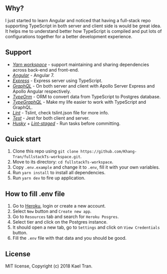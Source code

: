 ## Why?
I just started to learn Angular and noticed that having a full-stack repo supporting TypeScript in both server and client side is would be great idea. It helps me to understand better how TypeScript is compiled and put lots of configurations together for a better development experience.

## Support

- [_Yarn workspace_](https://yarnpkg.com/lang/en/docs/workspaces/) - support maintaining and sharing dependencies across back-end and front-end. 
- [_Angular_](https://angular.io/) - Angular 7.
- [_Express_](https://expressjs.com/) - Express server using TypeScript.
- [_GraphQL_](https://graphql.org/) - On both server and client with Apollo Server Express and Apollo Angular respectively.
- [_TypeOrm_](http://typeorm.io/#/) - ORM to convert data from TypeScript to Postgres database.
- [_TypeGraphQL_](https://19majkel94.github.io/type-graphql/) - Make my life easier to work with TypeScript and GraphQL.
- [_Lint_](https://palantir.github.io/tslint/) - Tslint, check tslint.json file for more info.
- [_Test_](https://jestjs.io/) - Jest for both client and server.
- [_Husky_](https://github.com/typicode/husky) + [_Lint-staged_](https://github.com/okonet/lint-staged) - Run tasks before committing.

## Quick start
1. Clone this repo using `git clone https://github.com/Khang-Tran/fullstackTs-workspace.git`.
2. Move to its directory: `cd fullstackTs-workspace`.
3. Copy `.env.example` and change it to `.env`, fill it with your own variables.
3. Run `yarn install` to install all dependencies.
4. Run `yarn dev` to fire up application.


## How to fill .env file
1. Go to [Heroku](https://id.heroku.com), login or create a new account.
2. Select `New` button and `Create new app`.
3. Go to `Resources` tab and search for `Heroku Posgres`.
4. Select tier and click on the Postgres instance.
5. It should open a new tab, go to `Settings` and click on `View Credentials` button.
6. Fill the `.env` file with that data and you should be good.


## License
MIT license, Copyright (c) 2018 Kael Tran.
